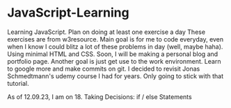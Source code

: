 # JavaScript-Learning
Learning JavaScript. Plan on doing at least one exercise a day
These exercises are from w3resource. Main goal is for me to code everyday, even when I know I could blitz a lot of these problems in day (well, maybe haha).
Using minimal HTML and CSS. Soon, I will be making a personal blog and portfolio page.
Another goal is just get use to the work environment. Learn to google more and make commits on git.
I decided to revisit Jonas Schmedtmann's udemy course I had for years. Only going to stick with that tutorial.

As of 12.09.23, I am on 18. Taking Decisions: if / else Statements
